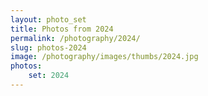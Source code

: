 ```yaml
---
layout: photo_set
title: Photos from 2024
permalink: /photography/2024/
slug: photos-2024
image: /photography/images/thumbs/2024.jpg
photos:
    set: 2024
---
```

